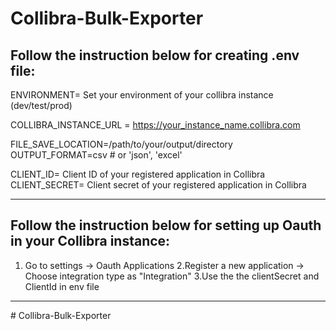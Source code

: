 # Collibra-Bulk-Exporter

Follow the instruction below for creating .env file:
---------------------------------------------------------------

ENVIRONMENT= Set your environment of your collibra instance (dev/test/prod)

COLLIBRA_INSTANCE_URL = https://your_instance_name.collibra.com

FILE_SAVE_LOCATION=/path/to/your/output/directory
OUTPUT_FORMAT=csv  # or 'json', 'excel'


CLIENT_ID= Client ID of your registered application in Collibra
CLIENT_SECRET= Client secret of your registered application in Collibra

----------------------------------------------------------------

Follow the instruction below for setting up Oauth in your Collibra instance:
---------------------------------------------------------------
1. Go to settings -> Oauth Applications 
2.Register a new application -> Choose integration type as "Integration"
3.Use the the clientSecret and ClientId in env file
---------------------------------------------------------------


#   C o l l i b r a - B u l k - E x p o r t e r  
 